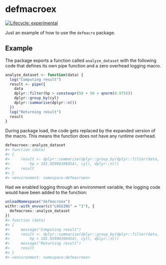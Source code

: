 
<!-- README.md is generated from README.Rmd. Please edit that file -->

# defmacroex

<!-- badges: start -->

[![Lifecycle:
experimental](https://img.shields.io/badge/lifecycle-experimental-orange.svg)](https://www.tidyverse.org/lifecycle/#experimental)
<!-- badges: end -->

Just an example of how to use the `defmacro` package.

## Example

The package exports a function called `analyze_dataset` with the
following code that defines its own pipe function and a zero overhead
logging macro.

``` r
analyze_dataset <- function(data) {
  log("Computing result")
  result <- pipe({
    data
    dplyr::filter(hp > constexpr(50 + 50 + qnorm(0.975)))
    dplyr::group_by(cyl)
    dplyr::summarise(dplyr::n())
  })
  log("Returning result")
  result
}
```

During package load, the code gets replaced by the expanded version of
the macro. This means the function does not have any runtime overhead.

``` r
defmacroex::analyze_dataset
#> function (data) 
#> {
#>     result <- dplyr::summarise(dplyr::group_by(dplyr::filter(data, 
#>         hp > 101.95996398454), cyl), dplyr::n())
#>     result
#> }
#> <environment: namespace:defmacroex>
```

Had we enabled logging through an environment variable, the logging code
would have been added to the function:

``` r
unloadNamespace("defmacroex")
withr::with_envvar(c("LOGGING" = "1"), {
  defmacroex::analyze_dataset
})
#> function (data) 
#> {
#>     message("Computing result")
#>     result <- dplyr::summarise(dplyr::group_by(dplyr::filter(data, 
#>         hp > 101.95996398454), cyl), dplyr::n())
#>     message("Returning result")
#>     result
#> }
#> <environment: namespace:defmacroex>
```
